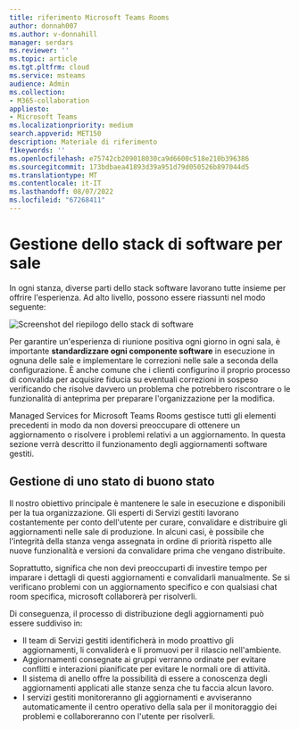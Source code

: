 ```yaml
---
title: riferimento Microsoft Teams Rooms
author: donnah007
ms.author: v-donnahill
manager: serdars
ms.reviewer: ''
ms.topic: article
ms.tgt.pltfrm: cloud
ms.service: msteams
audience: Admin
ms.collection:
- M365-collaboration
appliesto:
- Microsoft Teams
ms.localizationpriority: medium
search.appverid: MET150
description: Materiale di riferimento
f1keywords: ''
ms.openlocfilehash: e75742cb209018030ca9d6600c518e210b396386
ms.sourcegitcommit: 173bdbaea41893d39a951d79d050526b897044d5
ms.translationtype: MT
ms.contentlocale: it-IT
ms.lasthandoff: 08/07/2022
ms.locfileid: "67268411"
---
```

# <a name="managing-room-software-stack"></a>Gestione dello stack di software per sale  
In ogni stanza, diverse parti dello stack software lavorano tutte insieme per offrire l'esperienza. Ad alto livello, possono essere riassunti nel modo seguente: 

![Screenshot del riepilogo dello stack di software](../media/update-management-006.jpg)

Per garantire un'esperienza di riunione positiva ogni giorno in ogni sala, è importante **standardizzare ogni componente software** in esecuzione in ognuna delle sale e implementare le correzioni nelle sale a seconda della configurazione. È anche comune che i clienti configurino il proprio processo di convalida per acquisire fiducia su eventuali correzioni in sospeso verificando che risolve davvero un problema che potrebbero riscontrare o le funzionalità di anteprima per preparare l'organizzazione per la modifica.  

Managed Services for Microsoft Teams Rooms gestisce tutti gli elementi precedenti in modo da non doversi preoccupare di ottenere un aggiornamento o risolvere i problemi relativi a un aggiornamento. In questa sezione verrà descritto il funzionamento degli aggiornamenti software gestiti.  

## <a name="managing-to-a-good-state"></a>Gestione di uno stato di buono stato 
Il nostro obiettivo principale è mantenere le sale in esecuzione e disponibili per la tua organizzazione. Gli esperti di Servizi gestiti lavorano costantemente per conto dell'utente per curare, convalidare e distribuire gli aggiornamenti nelle sale di produzione. In alcuni casi, è possibile che l'integrità della stanza venga assegnata in ordine di priorità rispetto alle nuove funzionalità e versioni da convalidare prima che vengano distribuite.

Soprattutto, significa che non devi preoccuparti di investire tempo per imparare i dettagli di questi aggiornamenti e convalidarli manualmente. Se si verificano problemi con un aggiornamento specifico e con qualsiasi chat room specifica, microsoft collaborerà per risolverli.  

Di conseguenza, il processo di distribuzione degli aggiornamenti può essere suddiviso in:

- Il team di Servizi gestiti identificherà in modo proattivo gli aggiornamenti, li convaliderà e li promuovi per il rilascio nell'ambiente.
- Aggiornamenti consegnate ai gruppi verranno ordinate per evitare conflitti e interazioni pianificate per evitare le normali ore di attività.
- Il sistema di anello offre la possibilità di essere a conoscenza degli aggiornamenti applicati alle stanze senza che tu faccia alcun lavoro.
- I servizi gestiti monitoreranno gli aggiornamenti e avviseranno automaticamente il centro operativo della sala per il monitoraggio dei problemi e collaboreranno con l'utente per risolverli.
